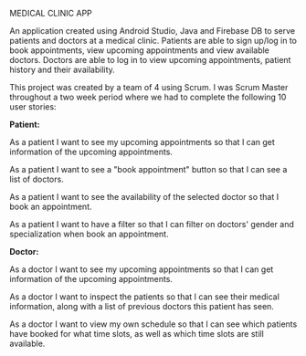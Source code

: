 MEDICAL CLINIC APP

An application created using Android Studio, Java and Firebase DB to serve patients and doctors at a medical clinic. Patients are able to sign up/log in to book appointments, view upcoming appointments and view available doctors. Doctors are able to log in to view upcoming appointments, patient history and their availability.

This project was created by a team of 4 using Scrum. I was Scrum Master throughout a two week period where we had to complete the following 10 user stories:

**Patient:**

As a patient I want to see my upcoming appointments so that I can get information of the upcoming appointments.

As a patient I want to see a "book appointment" button so that I can see a list of doctors.

As a patient I want to see the availability of the selected doctor so that I book an appointment.

As a patient I want to have a filter so that I can filter on doctors' gender and specialization when book an appointment.

**Doctor:**

As a doctor I want to see my upcoming appointments so that I can get information of the upcoming appointments.

As a doctor I want to inspect the patients so that I can see their medical information, along with a list of previous doctors this patient has seen.

As a doctor I want to view my own schedule so that I can see which patients have booked for what time slots, as well as which time slots are still available.
